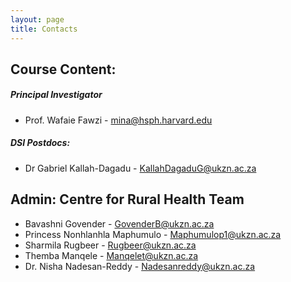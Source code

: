 ```yaml
---
layout: page
title: Contacts 
--- 
```


## Course Content:

##### Principal Investigator
* Prof. Wafaie Fawzi - [mina@hsph.harvard.edu](mina@hsph.harvard.edu)

##### DSI Postdocs:
* Dr Gabriel Kallah-Dagadu - [KallahDagaduG@ukzn.ac.za](KallahDagaduG@ukzn.ac.za)

## Admin: Centre for Rural Health Team
* Bavashni Govender - [GovenderB@ukzn.ac.za](GovenderB@ukzn.ac.za)
* Princess Nonhlanhla Maphumulo - [Maphumulop1@ukzn.ac.za](Maphumulop1@ukzn.ac.za)
* Sharmila Rugbeer - [Rugbeer@ukzn.ac.za](Rugbeer@ukzn.ac.za)
* Themba Manqele - [Manqelet@ukzn.ac.za](Manqelet@ukzn.ac.za)
* Dr. Nisha Nadesan-Reddy - [Nadesanreddy@ukzn.ac.za](Nadesanreddy@ukzn.ac.za)
